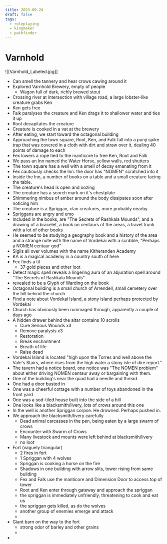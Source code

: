 ```yaml
---
title: 2023-09-24
draft: false
tags:
  - roleplaying
  - kingmaker
  - pathfinder
---
```


# Varnhold

![[Varnhold_Labeled.jpg]]

- Can smell the tannery and hear crows cawing around it
- Explored Varnhold Brewery, empty of people
	- Wagon full of dark, richly brewed stout
- Crossing river at intersection with village road, a large lobster-like creature grabs Ken
- Ken gets free
- Falk paralyses the creature and Ken drags it to shallower water and ties it up
- Root decapitates the creature
- Creature is cooked in a vat at the brewery
- After eating, we start toward the octagonal building
- Approaching the town square, Root, Ken, and Falk fall into a punji spike trap that was covered in a cloth with dirt and straw over it, dealing 40 points of damage to each
- Fex lowers a rope tied to the manticore to free Ken, Root and Falk
- We pass an Inn named the Water Horse, yellow walls, red shutters
- The town square has a well with a smell of decay emanating from it
- Fex cautiously checks the Inn. the door has "NOMEN" scratched into it
- Inside the Inn, a number of books on a table and a small creature facing the table.
- The creature's head is open and oozing
- The creature has a scorch mark on it's chestplate
- Shimmering nimbus of amber around the body dissipates soon after noticing him
- The creature is a Spriggan, clan creatures, more probably nearby.
- Spriggans are angry and emo
- Included in the books, are "The Secrets of Rashkala Mounds", and a drawing of a bracelet, a book on centaurs of the areas, a travel trunk with a lot of other books
- He seemed to be studying a geography book and a history of the area and a strange note with the name of Vordekai with a scribble, "Perhaps a NOMEN centaur god"
- Sigils all over volumes with the name Kitheranden Academy
- KA is a magical academy in a country south of here
- Fex finds a til
	- 37 gold pieces and other loot
- Detect magic spell reveals a lingering aura of an abjuration spell around "The Secrets of Rashkala Mounds"
- revealed to be a Glyph of Warding on the book
- Octagonal building is a small church of Arrendell, small cemetery over the hill behind the church
- Find a note about Vordekai Island, a stony island perhaps protected by Vordekai
- Church has obviously been rummaged through, apparently a couple of days ago
- A hidden drawer behind the altar contains 10 scrolls
	- Cure Serious Wounds x3
	- Remove paralysis x3
	- Restoration
	- Break enchantment
	- Breath of life
	- Raise dead
- Vordekai Island is located "high upon the Torres and well above the Vale's Stairs, where rises from the high water a stony isle of dire report."
- The tavern had a notice board, one notice was "The NOMEN problem" about either driving NOMEN centaur away or bargaining with them.
- One of the building's near the quad had a needle and thread
- One had a door busted in
- One was a cheerful cottage with a number of toys abandoned in the front yard
- One was a sod-tiled house built into the side of a hill
- One looks like a blacksmith/livery, lots of crows around this one
- In the well is another Spriggan corpse. He drowned. Perhaps pushed in.
- We approach the blacksmith/livery carefully
	- Dead animal carcasses in the pen, being eaten by a large swarm of crows
	- Encounter with Swarm of Crows
	- Many livestock and mounts were left behind at blacksmith/livery
	- no loot
- Fort (vaguely triangular)
	- 2 fires in fort
	- 1 Spriggan with 4 wolves
	- Spriggan is cooking a horse on the fire
	- Shadows in one building with arrow slits, tower rising from same building
	- Fex and Falk use the manticore and Dimension Door to access top of tower
	- Root and Ken enter through gateway and approach the spriggan
	- the spriggan is immediately unfriendly, threatening to cook and eat us
	- the spriggan gets killed, as do the wolves
	- another group of enemies emerge and attack
	- 
- Giant barn on the way to the fort
	- strong odor of barley and other grains
	- 
- 
